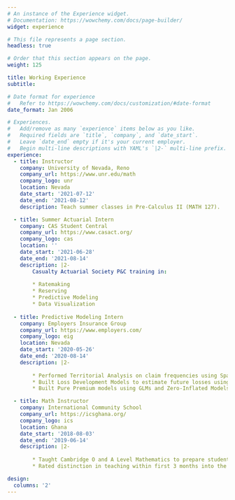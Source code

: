 ```yaml
---
# An instance of the Experience widget.
# Documentation: https://wowchemy.com/docs/page-builder/
widget: experience

# This file represents a page section.
headless: true

# Order that this section appears on the page.
weight: 125

title: Working Experience
subtitle:

# Date format for experience
#   Refer to https://wowchemy.com/docs/customization/#date-format
date_format: Jan 2006

# Experiences.
#   Add/remove as many `experience` items below as you like.
#   Required fields are `title`, `company`, and `date_start`.
#   Leave `date_end` empty if it's your current employer.
#   Begin multi-line descriptions with YAML's `|2-` multi-line prefix.
experience:
  - title: Instructor
    company: University of Nevada, Reno
    company_url: https://www.unr.edu/math
    company_logo: unr
    location: Nevada
    date_start: '2021-07-12'
    date_end: '2021-08-12'
    description: Teach summer classes in Pre-Calculus II (MATH 127).

  - title: Summer Actuarial Intern
    company: CAS Student Central
    company_url: https://www.casact.org/
    company_logo: cas
    location: ''
    date_start: '2021-06-28'
    date_end: '2021-08-14'
    description: |2-
        Casualty Actuarial Society P&C training in:
        
        * Ratemaking
        * Reserving
        * Predictive Modeling
        * Data Visualization
        
  - title: Predictive Modeling Intern
    company: Employers Insurance Group
    company_url: https://www.employers.com/
    company_logo: eig
    location: Nevada
    date_start: '2020-05-26'
    date_end: '2020-08-14'
    description: |2-
              
        * Performed Territorial Analysis on claim frequencies using Spatially Constrained Clustering Algorithms and Generalized Additive Models to re-cluster rating territories for refining pricing models.
        * Built Loss Development Models to estimate future losses using Elastic-Net Poisson GLM. 
        * Built Pure Premium models using GLMs and Zero-Inflated Models to predict future loss costs.

  - title: Math Instructor
    company: International Community School
    company_url: https://icsghana.org/
    company_logo: ics
    location: Ghana
    date_start: '2018-08-03'
    date_end: '2019-06-14'
    description: |2-
              
        * Taught Cambridge O and A Level Mathematics to prepare students for the IGCSE exams. 
        * Rated distinction in teaching within first 3 months into the job.

design:
  columns: '2'
---
```

